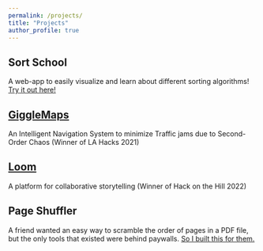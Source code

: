 ```yaml
---
permalink: /projects/
title: "Projects"
author_profile: true
---
```


## Sort School

A web-app to easily visualize and learn about different sorting algorithms! [Try it out here!](https://sort-school.streamlitapp.com/)

## [GiggleMaps](https://devpost.com/software/gigglemaps-ebnzh0)

An Intelligent Navigation System to minimize Traffic jams due to Second-Order Chaos (Winner of LA Hacks 2021)

## [Loom](https://devpost.com/software/loom)

A platform for collaborative storytelling (Winner of Hack on the Hill 2022)

## Page Shuffler

A friend wanted an easy way to scramble the order of pages in a PDF file, but the only tools that existed were behind paywalls. [So I built this for them.](https://page-shuffler.streamlitapp.com/)

